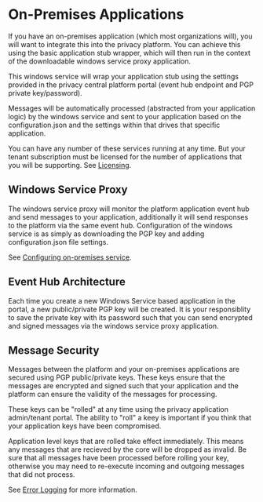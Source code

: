 # On-Premises Applications

If you have an on-premises application (which most organizations will), you will want to integrate this into the privacy platform.  You can achieve this using the basic application stub wrapper, which will then run in the context of the downloadable windows service proxy application.

This windows service will wrap your application stub using the settings provided in the privacy central platform portal (event hub endpoint and PGP private key/password).

Messages will be automatically processed (abstracted from your application logic) by the windows service and sent to your application based on the configuration.json and the settings within that drives that specific application.

You can have any number of these services running at any time.  But your tenant subscription must be licensed for the number of applications that you will be supporting.  See [Licensing](Licensing.md).

## Windows Service Proxy

The windows service proxy will monitor the platform application event hub and send messages to your application, additionally it will send responses to the platform via the same event hub.  Configuration of the windows service is as simply as downloading the PGP key and adding configuration.json file settings.

See [Configuring on-premises service](./ConfigureWindowsServiceApplication.md).

##  Event Hub Architecture

Each time you create a new Windows Service based application in the portal, a new public/private PGP key will be created.  It is your responsiblity to save the private key with its password such that you can send encrypted and signed messages via the windows service proxy application.

##  Message Security

Messages between the platform and your on-premises applications are secured using PGP public/private keys.  These keys ensure that the messages are encrypted and signed such that your application and the platform can ensure the validity of the messages for processing.

These keys can be "rolled" at any time using the privacy application admin/tenant portal.  The ability to "roll" a keey is important if you think that your application keys have been compromised.

Application level keys that are rolled take effect immediately.  This means any messages that are recieved by the core will be dropped as invalid.  Be sure that all messages have been processed before rolling your key, otherwise you may need to re-execute incoming and outgoing messages that did not process.  

See [Error Logging](ErrorLogging.md) for more information.